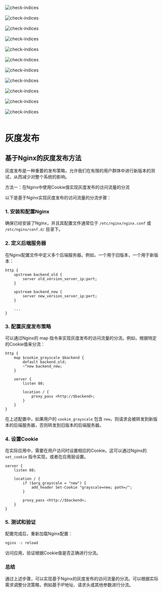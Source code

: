 ![check-indices](./images/1.jpg)  
<br>
![check-indices](./images/2.jpg)  
<br>
![check-indices](./images/3.jpg)  
<br>
![check-indices](./images/4.jpg)   
<br>
![check-indices](./images/5.jpg)   
<br>
![check-indices](./images/6.jpg)   
<br>
![check-indices](./images/7.jpg)  
<br>
![check-indices](./images/8.jpg)   
<br>
![check-indices](./images/9.jpg)   
<br>
![check-indices](./images/10.jpg)   
<br>
![check-indices](./images/11.jpg)   
<br>

# 灰度发布

## 基于Nginx的灰度发布方法

灰度发布是一种重要的发布策略，允许我们在有限的用户群体中进行新版本的测试，从而减少对整个系统的影响。

方法一：在Nginx中使用Cookie值实现灰度发布的访问流量的分流

以下是基于Nginx实现灰度发布的访问流量的分流步骤：

### 1. 安装和配置Nginx

确保已经安装了Nginx，并且其配置文件通常位于 `/etc/nginx/nginx.conf` 或 `/etc/nginx/conf.d/` 目录下。

### 2. 定义后端服务器

在Nginx配置文件中定义多个后端服务器。例如，一个用于旧版本，一个用于新版本：

```
http {
    upstream backend_old {
        server old_version_server_ip:port;
    }

    upstream backend_new {
        server new_version_server_ip:port;
    }

    ...
}

```

### 3. 配置灰度发布策略

可以通过Nginx的 map 指令来实现灰度发布的访问流量的分流。例如，根据特定的Cookie值来分流：

```
http {
    map $cookie_grayscale $backend {
        default backend_old;
        ~^new backend_new;
    }

    server {
        listen 80;

        location / {
            proxy_pass <http://$backend>;
        }
    }
}

```

在上述配置中，如果用户的 `cookie_grayscale` 包含 `new`，则请求会被转发到新版本的后端服务器，否则转发到旧版本的后端服务器。

### 4. 设置Cookie

在实际应用中，需要在用户访问时设置相应的Cookie。这可以通过Nginx的 `set_cookie` 指令实现，或者在应用层设置。

```
server {
    listen 80;

    location / {
        if ($arg_grayscale = "new") {
            add_header Set-Cookie "grayscale=new; path=/";
        }

        proxy_pass <http://$backend>;
    }
}

```

### 5. 测试和验证

配置完成后，重新加载Nginx配置：

```bash
nginx -s reload

```

访问应用，验证根据Cookie值是否正确进行分流。

### 总结

通过上述步骤，可以实现基于Nginx的灰度发布的访问流量的分流。可以根据实际需求调整分流策略，例如基于IP地址、请求头或其他参数进行分流。
